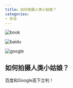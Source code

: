 ```yaml
---
title: 如何拍摄人类小姑娘？
categories:
- 杂谈
---
```






![book](https://v2fy.com/asset/0i/jikemiji/jikemiji-md/2021-01-07-renlei-1610015493000.assets/book.jpeg)

![baidu](https://v2fy.com/asset/0i/jikemiji/jikemiji-md/2021-01-07-renlei-1610015493000.assets/baidu.jpeg)

![google](https://v2fy.com/asset/0i/jikemiji/jikemiji-md/2021-01-07-renlei-1610015493000.assets/google.jpeg)



## 如何拍摄人类小姑娘？



百度和Google高下立判！



